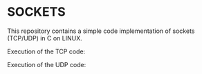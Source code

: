 # SOCKETS
This repository contains a simple code implementation of sockets (TCP/UDP) in C on LINUX.

Execution of the TCP code:



Execution of the UDP code:

